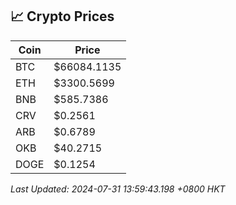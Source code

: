 ## 📈 Crypto Prices

| Coin | Price |
| ---- | ----- |
| BTC | $66084.1135 |
| ETH | $3300.5699 |
| BNB | $585.7386 |
| CRV | $0.2561 |
| ARB | $0.6789 |
| OKB | $40.2715 |
| DOGE | $0.1254 |

_Last Updated: 2024-07-31 13:59:43.198 +0800 HKT_
